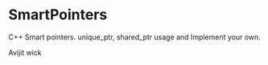 # SmartPointers
C++ Smart pointers. unique_ptr, shared_ptr usage and Implement your own.


Avijit wick